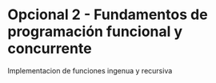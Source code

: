 # Opcional 2 - Fundamentos de programación funcional y concurrente

Implementacion de funciones ingenua y recursiva